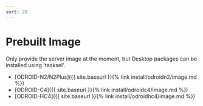 ```yaml
---
sort: 20
---
```


# Prebuilt Image

Only provide the server image at the moment, but Desktop packages can be
installed using 'tasksel'.

* [ODROID-N2/N2Plus]({{ site.baseurl }}{% link install/odroidn2/image.md %})
* [ODROID-C4]({{ site.baseurl }}{% link install/odroidc4/image.md %})
* [ODROID-HC4]({{ site.baseurl }}{% link install/odroidhc4/image.md %})
